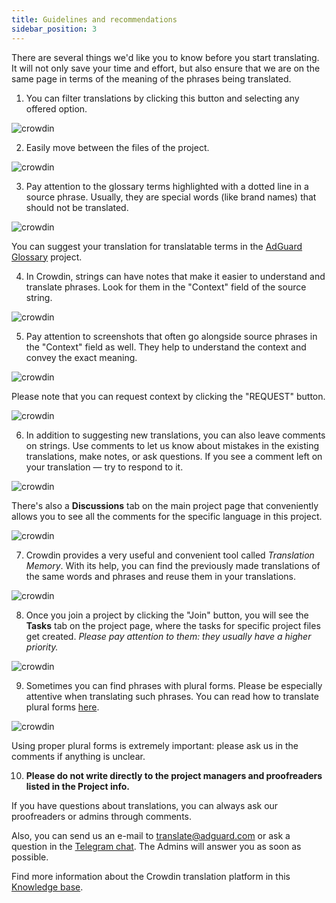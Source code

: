 ```yaml
---
title: Guidelines and recommendations
sidebar_position: 3
---
```


There are several things we'd like you to know before you start translating. It will not only save your time and effort, but also ensure that we are on the same page in terms of the meaning of the phrases being translated.


1. You can filter translations by clicking this button and selecting any offered option.

![crowdin](https://cdn.adguard.com/public/Adguard/kb/en/miscellaneous/adguard-translations/translation-filter_en.png) 

2. Easily move between the files of the project.

![crowdin](https://cdn.adguard.com/public/Adguard/kb/en/miscellaneous/adguard-translations/search-file_en.png) 

3. Pay attention to the glossary terms highlighted with a dotted line in a source phrase. Usually, they are special words (like brand names) that should not be translated.

![crowdin](https://cdn.adguard.com/public/Adguard/kb/en/ag-translations/terms.png) 

You can suggest your translation for translatable terms in the [AdGuard Glossary](https://crowdin.com/project/adguard-glossary) project.

4. In Crowdin, strings can have notes that make it easier to understand and translate phrases. Look for them in the "Context" field of the source string.

![crowdin](https://cdn.adguard.com/public/Adguard/kb/en/ag-translations/context-note.png) 


5. Pay attention to screenshots that often go alongside source phrases in the "Context" field as well. They help to understand the context and convey the exact meaning.

![crowdin](https://cdn.adguard.com/public/Adguard/kb/en/ag-translations/screenshot.png) 


Please note that you can request context by clicking the "REQUEST" button.

![crowdin](https://cdn.adguard.com/public/Adguard/kb/en/ag-translations/request.png)


6. In addition to suggesting new translations, you can also leave comments on strings. Use comments to let us know about mistakes in the existing translations, make notes, or ask questions. If you see a comment left on your translation — try to respond to it.

![crowdin](https://cdn.adguard.com/public/Adguard/kb/en/ag-translations/comments.png) 


There's also a **Discussions** tab on the main project page that conveniently allows you to see all the comments for the specific language in this project.

![crowdin](https://cdn.adguard.com/public/Adguard/kb/en/ag-translations/discussions.png) 


7. Crowdin provides a very useful and convenient tool called _Translation Memory_. With its help, you can find the previously made translations of the same words and phrases and reuse them in your translations.


![crowdin](https://cdn.adguard.com/public/Adguard/kb/en/ag-translations/tm.png) 


8. Once you join a project by clicking the "Join" button, you will see the **Tasks** tab on the project page, where the tasks for specific project files get created. _Please pay attention to them: they usually have a higher priority._

![crowdin](https://cdn.adguard.com/public/Adguard/kb/en/ag-translations/tasks.png) 


9. Sometimes you can find phrases with plural forms. Please be especially attentive when translating such phrases. You can read how to translate plural forms [here](https://kb.adguard.com/en/miscellaneous/plurals).

![crowdin](https://cdn.adguard.com/public/Adguard/kb/en/ag-translations/plurals.png) 


Using proper plural forms is extremely important:  please ask us in the comments if anything is unclear.


10. **Please do not write directly to the project managers and proofreaders listed in the Project info.** 

If you have questions about translations, you can always ask our proofreaders or admins through comments.

Also, you can send us an e-mail to [translate@adguard.com](mailto:translate@adguard.com) or ask a question in the [Telegram chat](https://t.me/joinchat/UVYTLcHbr8JmOGIy). The Admins will answer you as soon as possible.

Find more information about the Crowdin translation platform in this [Knowledge base](https://support.crowdin.com).
